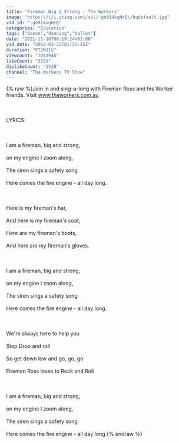 ```yaml
---
title: "Fireman Big & Strong - The Workers"
image: "https:\/\/i.ytimg.com\/vi\/-go914xgHrQ\/hqdefault.jpg"
vid_id: "-go914xgHrQ"
categories: "Education"
tags: ["dance","dancing","ballet"]
date: "2021-11-16T06:19:24+03:00"
vid_date: "2012-03-22T01:21:15Z"
duration: "PT2M31S"
viewcount: "7043946"
likeCount: "3159"
dislikeCount: "1538"
channel: "The Workers TV Show"
---
```

{% raw %}Join in and sing-a-long with Fireman Ross and his Worker friends. Visit www.theworkers.com.au<br /><br /><br /><br />LYRICS:<br /><br /><br /><br />I am a fireman, big and strong, <br /><br />on my engine I zoom along,<br /><br />The siren sings a safety song <br /><br />Here comes the fire engine - all day long.<br /><br /><br /><br />Here is my fireman's hat, <br /><br />And here is my fireman's coat, <br /><br />Here are my fireman's boots, <br /><br />And here are my fireman's gloves.<br /><br /><br /><br />I am a fireman, big and strong, <br /><br />on my engine I zoom along,<br /><br />The siren sings a safety song <br /><br />Here comes the fire engine - all day long.<br /><br /><br /><br />We're always here to help you<br /><br />Stop Drop and roll<br /><br />So get down low and go, go, go<br /><br />Fireman Ross loves to Rock and Roll<br /><br /><br /><br />I am a fireman, big and strong, <br /><br />on my engine I zoom along,<br /><br />The siren sings a safety song <br /><br />Here comes the fire engine - all day long.{% endraw %}
